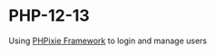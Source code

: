 # PHP-12-13

Using <a href = "https://phpixie.com/">PHPixie Framework</a> to login and manage users
